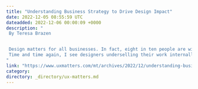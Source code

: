 ```yaml
---
title: "Understanding Business Strategy to Drive Design Impact"
date: 2022-12-05 08:55:59 UTC
dateadded: 2022-12-06 00:00:09 +0000
description: "
 By Teresa Brazen 


 Design matters for all businesses. In fact, eight in ten people are willing to pay more for a better customer experience. But, in many organizations, designers don’t have a seat in the C-Suite or any say in making larger business decisions. Often, designers and their business stakeholders don’t even speak the same language. 
 Time and time again, I see designers underselling their work internally because they don’t know how to show its connection to business strategy. As a consequence, companies fail to fund design work that could be very effective in helping them to tackle competitive threats. Read More 
"
link: "https://www.uxmatters.com/mt/archives/2022/12/understanding-business-strategy-to-drive-design-impact.php"
category:
directory: _directory/ux-matters.md
---
```

